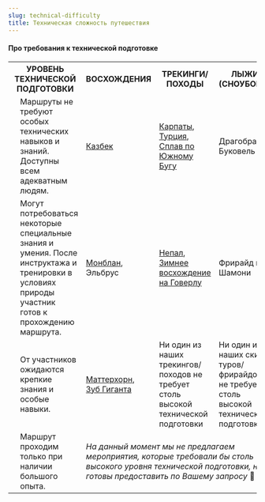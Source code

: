 ```yaml
---
slug: technical-difficulty
title: Техническая сложность путешествия
---
```

<h4>Про требования к технической подготовке</h4>
<table class="table-tech">
<tbody>
<tr>
<th colspan="2">УРОВЕНЬ ТЕХНИЧЕСКОЙ ПОДГОТОВКИ</th>
<th class="cell-climb">ВОСХОЖДЕНИЯ</th>
<th class="cell-trek">ТРЕКИНГИ/ПОХОДЫ</th>
<th class="cell-ski">ЛЫЖИ (СНОУБОРД)</th>
</tr>
<tr>
<td class="cell-stars"><span class="at-trip-difficulty-2 level-1"></span></td>
<td class="cell-desc">Маршруты не требуют особых технических навыков и знаний. Доступны всем адекватным людям.</td>
<td class="cell-climb"><a href="/trips/kazbek-climb-from-south-georgia/">Казбек</a></td>
<td class="cell-trek"><a href="/trips/?location=68">Карпаты</a>, <a href="/trips/?location=32">Турция</a>, <a href="/trips/kayaking-yuzhni-bug-2-days">Сплав по Южному Бугу</a></td>
<td class="cell-ski">Драгобрат, Буковель</td>
</tr>
<tr>
<td class="cell-stars"><span class="at-trip-difficulty-2 level-2"></span></td>
<td class="cell-desc">Могут потребоваться некоторые специальные знания и умения. После инструктажа и тренировки в условиях природы участник готов к прохождению маршрута.</td>
<td class="cell-climb"><a href="/trips/mont-blanc-climb-via-gouter">Монблан</a>, Эльбрус</td>
<td class="cell-trek"><a href="/destination/nepal">Непал</a>, <a href="/trips/hoverla-petros-winter-climb">Зимнее восхождение на Говерлу</a></td>
<td class="cell-ski">Фрирайд в Шамони</td>
</tr>
<tr>
<td class="cell-stars"><span class="at-trip-difficulty-2 level-3"></span></td>
<td class="cell-desc">От участников ожидаются крепкие знания и особые навыки.</td>
<td class="cell-climb"><a href="/trips/matterhorn-climb-via-hornli-ridge-with-chamonix-acclimatization">Маттерхорн</a>,<br/>
<a href="/trips/chamonix-granites-dent-du-geant-climb/">Зуб Гиганта</a></td>
<td class="cell-trek">Ни один из наших трекингов/походов не требует столь высокой технической подготовки</td>
<td class="cell-ski">Ни один из наших ски-туров/фрирайдов не требует столь высокой технической подготовки</td>
</tr>
<tr>
<td class="cell-stars"><span class="at-trip-difficulty-2 level-4"></span></td>
<td class="cell-desc">Маршрут проходим только при наличии большого опыта.</td>
<td colspan="3"><em>На данный момент мы не предлагаем мероприятия, которые требовали бы столь высокого уровня технической подготовки, но готовы предоставить по Вашему запросу</em> 🙂</td>
</tr>
</tbody>
</table>